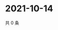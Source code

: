 # 2021-10-14

共 0 条

<!-- BEGIN -->
<!-- 最后更新时间 Thu Oct 14 2021 22:14:14 GMT+0800 (China Standard Time) -->

<!-- END -->
